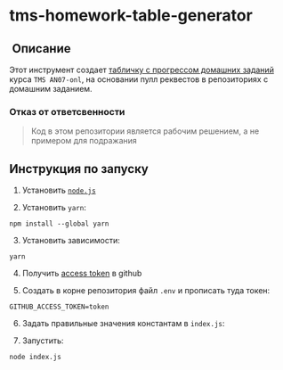 # tms-homework-table-generator

##  Описание
Этот инструмент создает [табличку с прогрессом домашних заданий](https://github.com/vshat-tms/homework-all) курса `TMS AN07-onl`, на основании пулл реквестов в репозиториях с домашним заданием.

### Отказ от ответсвенности
> Код в этом репозитории является рабочим решением, а не примером для подражания


## Инструкция по запуску
1. Установить [`node.js`](https://nodejs.org/en/download/)

2. Установить `yarn`:
```shell
npm install --global yarn
```
3. Установить зависимости:
```shell
yarn
```
4. Получить [access token](https://github.com/settings/tokens) в github

5. Создать в корне репозитория файл `.env` и прописать туда токен:
```env
GITHUB_ACCESS_TOKEN=token
```

6. Задать правильные значения константам в `index.js`:

7. Запустить:
```shell
node index.js
```
